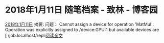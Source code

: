
# 2018年1月11日 随笔档案 - 致林 - 博客园






[2018年1月11日](https://www.cnblogs.com/bincoding/archive/2018/01/11.html)
摘要: 问题： Cannot assign a device for operation 'MatMul': Operation was explicitly assigned to /device:GPU:1 but available devices are [ /job:localhost/repli[阅读全文](https://www.cnblogs.com/bincoding/p/8270894.html)

